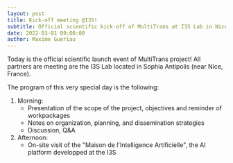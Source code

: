 ```yaml
---
layout: post
title: Kick-off meeting @I3S!
subtitle: Official scientific kick-off of MultiTrans at I3S Lab in Nice!
date: 2022-03-01 09:00:00
author: Maxime Gueriau
---
```

Today is the official scientific launch event of MultiTrans project! 
All partners are meeting are the I3S Lab located in Sophia Antipolis (near Nice, France).

The program of this very special day is the following:
1. Morning:
	- Presentation of the scope of the project, objectives and reminder of workpackages
	- Notes on organization, planning, and dissemination strategies 
	- Discussion, Q&A
2. Afternoon:
	- On-site visit of the "Maison de l'Intelligence Artificielle", the AI platform developped at the I3S
  
  

